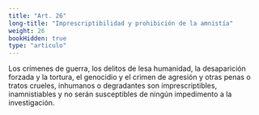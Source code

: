 ```yaml
---
title: "Art. 26"
long-title: "Imprescriptibilidad y prohibición de la amnistía"
weight: 26
bookHidden: true
type: "articulo"
---
```

Los crímenes de guerra, los delitos de lesa humanidad, la desaparición forzada y la tortura, el genocidio y el crimen de agresión y otras penas o tratos crueles, inhumanos o degradantes son imprescriptibles, inamnistiables y no serán susceptibles de ningún impedimento a la investigación.